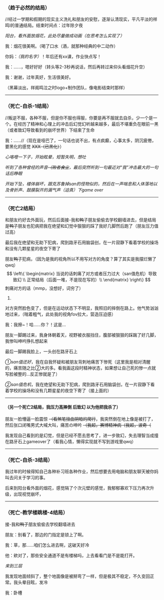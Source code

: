 ### （趋于必然的结局）

//经过一学期和假期的现实主义洗礼和朋友的安慰，逐渐认清现实，平凡平淡的祥鸣Ⅰ的普通结局。结束时间点：过年除夕夜

*阳台，看外面放烟花，此处尽量做成动画（在思考怎么实现了）*

我：烟花很美啊。（喝了口水（酒，就那种经典的中二动作）

你妈：*（我的名字）*！年后还有xx课，作业快点写！

我：......，嗯好好好（转头等2-3秒再说话，然后再转过来仰头看烟花升空）

我：谢谢，过年真好，生活很美好。

（黑幕淡出，祥阁鸣泣之时logo+制作团队，像电影结束时那样）

-----------------------------------------------

### （死亡-自杀-1结局）

//叛逆不服，各种不服，但是你不服也得服，你要是再不服就去自杀，少一个是一个。在经历了精神和心理上的冲击后幻觉幻听越来越多，最后不堪重负在眼前一黑（或者致幻导致看到的崩坏世界）下结束了生命

我：......//（现在是哑巴了，一句话也说不出，有点疯癫，心事太多，阴沉疲倦，要黑化的感觉 ~~XXX（已黑化）~~）

*心咯噔一下子，开始眩晕，短暂失明，想吐*

*听到了各种曾经的声音~~（败者食尘~~，最后突然听到一句最近对“我”冲击最大的一句话后睁眼*

*开始下坠，楼体崩坏，跟克苏鲁掉san的怪物似的，然后在一声喘息和人体落地以及骨折声、鼓膜裂开的漏气声（迫真）下game over*

---------------------------------------

### （死亡2结局）

和朋友约好去外面玩，然后后面接-我和~~鸭子~~朋友偷偷去学校翻墙进去，但是结局是~~鸭子~~朋友也犯病把我在绝望和幻觉中狠狠的踩了我好几脚然后跑了（朋友压力值过高）

最后我在绝望和无助下犯病，爬到路牙石用脑袋创，在一片寂静下看着学校的操场和没有几颗星星的夜空下寄了



朋友~~鸭子~~犯病，（因为是我的视角所以不用写对方的角度？算了其实是我摆烂懒了qwq）
$$
\left\{
 \begin{matrix}
   当说的话刺痛了对方或者压力过大（san值危机）导致致幻 \\
   正常结局（后面一堆，不是现在写的）\\
  \end{matrix}
  \right\}
$$
刺痛对方的话（mmp，没想好，词穷了）

1. 

对方突然脸色变了，但是在运动状态下不明显，我照旧的摔倒在路上。他气势汹汹地过来，（喘着粗气，此处我的视角fov拉大，营造压迫感）

我：我擦~！哈......你？！这是... 

朋友一脚踢过来，我身体朝着天，视野被衣服挡住，腹部被狠狠的踩踹了好几脚，我惨叫呻吟挣扎想起来

最后一脚踢我脸上，一头创在路牙石上

*①san值还好*，我在自我怀疑和被朋友背刺地痛苦下惨死（这里我是相对清醒的，痛苦随之比②大的多。看我画这段时精神状态，如果想让自己死的惨一点就写脸被整的...反正惨就是了）

*②san值危机*，我在绝望和无助下犯病，爬到路牙石用脑袋创，在一片寂静下看着学校的操场和没有几颗星星的夜空下寄了（接上面的）

----------------------------------------

#### （另一个死亡2结局，我压力高摔倒 后致幻 以为他把我杀了）

朋友一脸懵逼一脸震惊 ~~（看煞笔扭曲阴暗的爬行~~，我突然倒在地上像是被打了，然后张口闭嘴男式大喊大叫，痛苦の呻吟 ~~（我超，赛博精神病（我超，波奇（~~

我发现自己看到的是幻觉，但是已经不愿去思考了，进一步致幻，失去理智当成撞在路牙石上gameover了（看我心情，懒得实现就不写到游戏里qwq）

----------------------------------------------------------------

### （死亡-自杀-3结局）

我过年的时候得知自己各种补习班各种作业，然后想要去用电脑和朋友聊天被你妈叫去问关于学习的事。

后来到阳台看外面的烟花，感觉隔了个次元壁的感觉，我郁郁寡欢下压力再次升级，出现视觉崩坏，

---------------------------------

### （死亡-教学楼跳楼-4结局）

接-我和~~鸭子~~朋友偷偷去学校翻墙进去

朋友：别看了，那边的门指定是锁上了啊。

我：草，那......咱们怎么进去啊，这破天好冷

他：欸对了，那些安全通道不是有楼梯吗，上去看看门是不是能打开。

*来到三层*

我发现地面倾斜了，整个地面像是被掰弯了一样，但是极其不稳定，不久变回正常。我头晕目眩，发冷

我：卧槽
